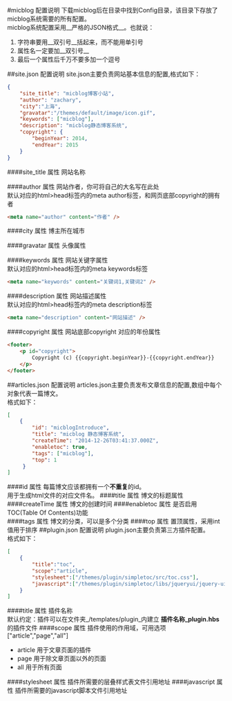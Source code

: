 #micblog 配置说明
下载micblog后在目录中找到Config目录，该目录下存放了micblog系统需要的所有配置。  
micblog系统配置采用__严格的JSON格式__。也就说：  
1. 字符串要用__双引号__括起来，而不能用单引号
2. 属性名一定要加__双引号__
3. 最后一个属性后千万不要多加一个逗号  

##site.json 配置说明
site.json主要负责网站基本信息的配置,格式如下：   
```json
{
    "site_title": "micblog博客小站",
    "author": "zachary",
    "city":"上海",
    "gravatar":"/themes/default/image/icon.gif",
    "keywords": ["micblog"],
    "description": "micblog静态博客系统",
    "copyright": {
        "beginYear": 2014,
        "endYear": 2015
    }
}
```
####site_title 属性
网站名称    

####author 属性
网站作者，你可将自己的大名写在此处   
默认对应的html>head标签内的meta author标签，和网页底部copyright的拥有者
```html
<meta name="author" content="作者" />
```


####city 属性
博主所在城市

####gravatar 属性
头像属性

####keywords 属性
网站关键字属性   
默认对应的html>head标签内的meta keywords标签   
```html
<meta name="keywords" content="关键词1,关键词2" />
```

####description 属性
网站描述属性   
默认对应的html>head标签内的meta description标签   
```html
<meta name="description" content="网站描述" />
```

####copyright 属性
网站底部copyright 对应的年份属性   
```html
<footer>
    <p id="copyright">
        Copyright (c) {{copyright.beginYear}}-{{copyright.endYear}} 
    </p>
</footer>
```


##articles.json 配置说明
articles.json主要负责发布文章信息的配置,数组中每个对象代表一篇博文。  
格式如下：   
```json
[
    {
        "id": "micblogIntroduce",
        "title": "micblog 静态博客系统",
        "createTime": "2014-12-26T03:41:37.000Z",
        "enabletoc": true,
        "tags": ["micblog"],
        "top": 1
     }
]
```
####id 属性
每篇博文应该都拥有一个**不重复**的id。   
用于生成html文件的对应文件名。
####title 属性
博文的标题属性
####createTime 属性
博文的创建时间
####enabletoc 属性
是否启用TOC(Table Of Contents)功能   
####tags 属性
博文的分类，可以是多个分类
####top 属性
置顶属性，采用int值用于排序
##plugin.json 配置说明
plugin.json主要负责第三方插件配置。   
格式如下：   
```json
[
    {
        "title":"toc",
        "scope":"article",
        "stylesheet":["/themes/plugin/simpletoc/src/toc.css"],
        "javascript":["/themes/plugin/simpletoc/libs/jqueryui/jquery-ui-1.9.1.custom.min.js","/themes/plugin/simpletoc/libs/underscore-min.js","/themes/plugin/simpletoc/src/jquery.simpletoc.js"]
    }
]
```
####title 属性
插件名称   
默认约定：插件可以在文件夹_/templates/plugin_内建立 __插件名称_plugin.hbs__ 的插件文件
####scope 属性
插件使用的作用域，可用选项["article","page","all"]   
* article   用于文章页面的插件
* page  用于除文章页面以外的页面
* all   用于所有页面   

####stylesheet 属性
插件所需要的层叠样式表文件引用地址
####javascript 属性
插件所需要的javascript脚本文件引用地址